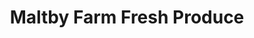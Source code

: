 ---
title: "Maltby Farm Fresh Produce"
url: /snohomish/maltby-farm-fresh-produce/
shop: Hofladen
---